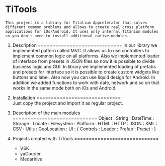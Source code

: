 TiTools
==============
	This project is a library for Titatium Appcelerator that solves different common problems and allows to create real cross platform applications for iOs/Android. It uses only internal Titanium modules so you don't need to install additional native modules.

1. Description
=============================
	In our library we implemented pattern called MVC. It allows us to use controllers to implement common logic on all platforms. Also we implemented loader of interface from presets in JSON files so now it is possible to divide business logic and GUI.
	In library we implemented loading of prefabs and presets for interface so it is possible to create custom widgets like buttons and label. Also now you can use liquid design for Android.
	In addition we added functions to work with date, network and so on that works in the same mode both on iOs and Android.

2. Installation
=============================	
	Just copy the project and import it as regular project. 

3. Description of the main modules
=============================
	Object      : 
	String      : 
	DateTime    :  
	Storage     : 
	Locate      : 
	Filesystem  : 
	Platform    : 
	HTML        : 
	HTTP        : 
	JSON        : 
	XML         : 
	CSV         : 
	Utils       : 
	GeoLocation : 
	UI : 
	{
		Controls : 
		Loader   : 
		Prefab   : 
		Preset   : 
	}

4. Projects created with TiTools
=============================
	- VSK
	- yaCourier
	- Medarhive